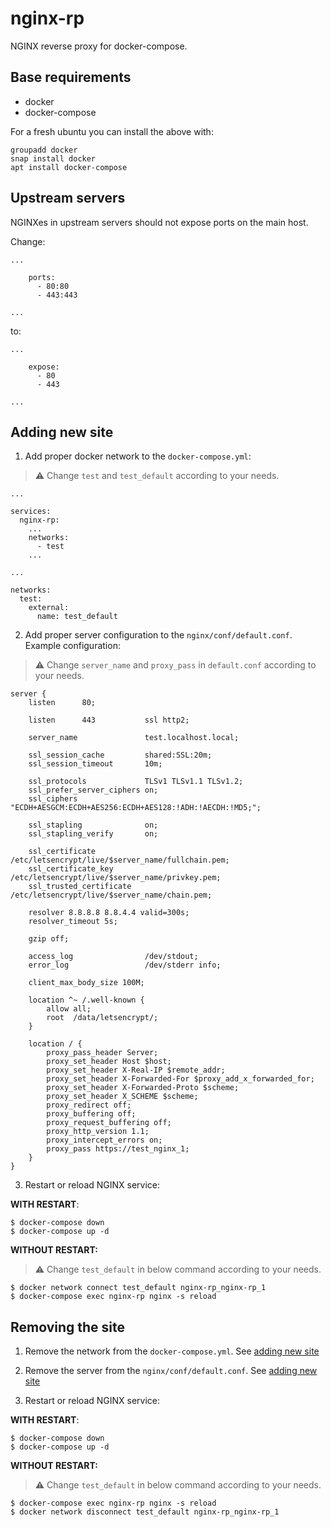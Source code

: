 nginx-rp
===============================

NGINX reverse proxy for docker-compose.

Base requirements
------------

* docker
* docker-compose


For a fresh ubuntu you can install the above with:
```
groupadd docker
snap install docker
apt install docker-compose
```

Upstream servers
------------
NGINXes in upstream servers should not expose ports on the main host.

Change:
```
...

    ports:
      - 80:80
      - 443:443

...
```

to:
```
...

    expose:
      - 80
      - 443

...
```

Adding new site
------------

1. Add proper docker network to the `docker-compose.yml`:

> :warning: Change `test` and `test_default` according to your needs.

```
...

services:
  nginx-rp:
    ...
    networks:
      - test
    ...

...

networks:
  test:
    external:
      name: test_default
```

2. Add proper server configuration to the `nginx/conf/default.conf`. Example configuration:

> :warning: Change `server_name` and `proxy_pass` in `default.conf` according to your needs.

```
server {
    listen      80;

    listen      443           ssl http2;

    server_name               test.localhost.local;

    ssl_session_cache         shared:SSL:20m;
    ssl_session_timeout       10m;

    ssl_protocols             TLSv1 TLSv1.1 TLSv1.2;
    ssl_prefer_server_ciphers on;
    ssl_ciphers               "ECDH+AESGCM:ECDH+AES256:ECDH+AES128:!ADH:!AECDH:!MD5;";

    ssl_stapling              on;
    ssl_stapling_verify       on;

    ssl_certificate           /etc/letsencrypt/live/$server_name/fullchain.pem;
    ssl_certificate_key       /etc/letsencrypt/live/$server_name/privkey.pem;
    ssl_trusted_certificate   /etc/letsencrypt/live/$server_name/chain.pem;

    resolver 8.8.8.8 8.8.4.4 valid=300s;
    resolver_timeout 5s;

    gzip off;

    access_log                /dev/stdout;
    error_log                 /dev/stderr info;

    client_max_body_size 100M;

    location ^~ /.well-known {
        allow all;
        root  /data/letsencrypt/;
    }

    location / {
        proxy_pass_header Server;
        proxy_set_header Host $host;
        proxy_set_header X-Real-IP $remote_addr;
        proxy_set_header X-Forwarded-For $proxy_add_x_forwarded_for;
        proxy_set_header X-Forwarded-Proto $scheme;
        proxy_set_header X_SCHEME $scheme;
        proxy_redirect off;
        proxy_buffering off;
        proxy_request_buffering off;
        proxy_http_version 1.1;
        proxy_intercept_errors on;
        proxy_pass https://test_nginx_1;
    }
}
```

3. Restart or reload NGINX service:

**WITH RESTART**:
```
$ docker-compose down
$ docker-compose up -d
```

**WITHOUT RESTART:** 
> :warning: Change `test_default` in below command according to your needs.

```
$ docker network connect test_default nginx-rp_nginx-rp_1
$ docker-compose exec nginx-rp nginx -s reload
```

Removing the site
------------------------------------

1. Remove the network from the `docker-compose.yml`. See [adding new site](#adding-new-site)

2. Remove the server from the `nginx/conf/default.conf`. See [adding new site](#adding-new-site)

3. Restart or reload NGINX service:

**WITH RESTART**:
```
$ docker-compose down
$ docker-compose up -d
```

**WITHOUT RESTART:** 
> :warning: Change `test_default` in below command according to your needs.

```
$ docker-compose exec nginx-rp nginx -s reload
$ docker network disconnect test_default nginx-rp_nginx-rp_1
```
